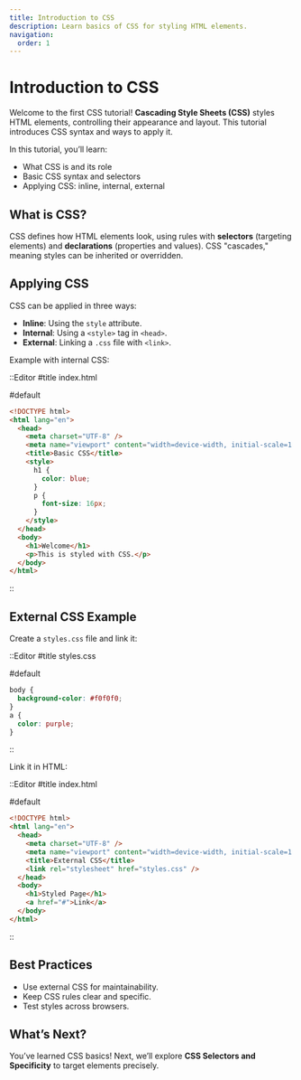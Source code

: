 ```yaml
---
title: Introduction to CSS
description: Learn basics of CSS for styling HTML elements.
navigation:
  order: 1
---
```


# Introduction to CSS

Welcome to the first CSS tutorial! **Cascading Style Sheets (CSS)** styles HTML elements, controlling their appearance and layout. This tutorial introduces CSS syntax and ways to apply it.

In this tutorial, you’ll learn:
- What CSS is and its role
- Basic CSS syntax and selectors
- Applying CSS: inline, internal, external

## What is CSS?

CSS defines how HTML elements look, using rules with **selectors** (targeting elements) and **declarations** (properties and values). CSS "cascades," meaning styles can be inherited or overridden.

## Applying CSS

CSS can be applied in three ways:
- **Inline**: Using the `style` attribute.
- **Internal**: Using a `<style>` tag in `<head>`.
- **External**: Linking a `.css` file with `<link>`.

Example with internal CSS:

::Editor
#title
index.html

#default
```html
<!DOCTYPE html>
<html lang="en">
  <head>
    <meta charset="UTF-8" />
    <meta name="viewport" content="width=device-width, initial-scale=1.0" />
    <title>Basic CSS</title>
    <style>
      h1 {
        color: blue;
      }
      p {
        font-size: 16px;
      }
    </style>
  </head>
  <body>
    <h1>Welcome</h1>
    <p>This is styled with CSS.</p>
  </body>
</html>
```
::

## External CSS Example

Create a `styles.css` file and link it:

::Editor
#title
styles.css

#default
```css
body {
  background-color: #f0f0f0;
}
a {
  color: purple;
}
```
::

Link it in HTML:

::Editor
#title
index.html

#default
```html
<!DOCTYPE html>
<html lang="en">
  <head>
    <meta charset="UTF-8" />
    <meta name="viewport" content="width=device-width, initial-scale=1.0" />
    <title>External CSS</title>
    <link rel="stylesheet" href="styles.css" />
  </head>
  <body>
    <h1>Styled Page</h1>
    <a href="#">Link</a>
  </body>
</html>
```
::

## Best Practices
- Use external CSS for maintainability.
- Keep CSS rules clear and specific.
- Test styles across browsers.

## What’s Next?

You’ve learned CSS basics! Next, we’ll explore **CSS Selectors and Specificity** to target elements precisely.